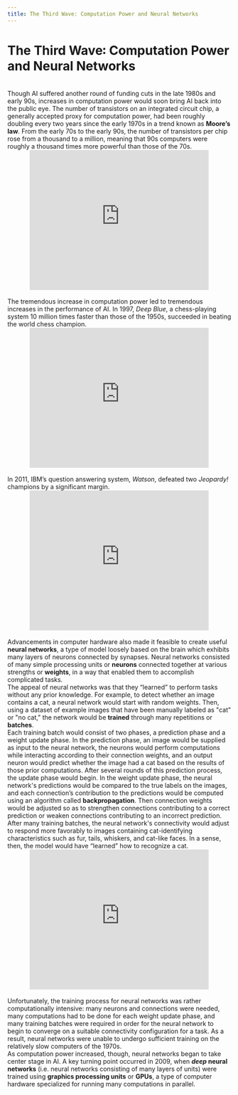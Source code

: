 ```yaml
---
title: The Third Wave꞉ Computation Power and Neural Networks
---
```


# The Third Wave꞉ Computation Power and Neural Networks

<br>
Though AI suffered another round of funding cuts in the late 1980s and early 90s, increases in computation power would soon bring AI back into the public eye. The number of transistors on an integrated circuit chip, a generally accepted proxy for computation power, had been roughly doubling every two years since the early 1970s in a trend known as <b>Moore’s law</b>. From the early 70s to the early 90s, the number of transistors per chip rose from a thousand to a million, meaning that 90s computers were roughly a thousand times more powerful than those of the 70s.

<br>
<center>
  <iframe width="80%" height="315" src="https://www.youtube.com/embed/aWLBmapcJRU" frameborder="0" allow="accelerometer; autoplay; encrypted-media; gyroscope; picture-in-picture" allowfullscreen></iframe>
</center>

<br>
The tremendous increase in computation power led to tremendous increases in the performance of AI. In 1997, <i>Deep Blue</i>, a chess-playing system 10 million times faster than those of the 1950s, succeeded in beating the world chess champion.

<br>
<center>
  <iframe width="80%" height="315" src="https://www.youtube.com/embed/KF6sLCeBj0s" frameborder="0" allow="accelerometer; autoplay; encrypted-media; gyroscope; picture-in-picture" allowfullscreen></iframe>
</center>

<br>
In 2011, IBM’s question answering system, <i>Watson</i>, defeated two <i>Jeopardy!</i> champions by a significant margin.

<br>
<center>
  <iframe width="80%" height="315" src="https://www.youtube.com/embed/P18EdAKuC1U" frameborder="0" allow="accelerometer; autoplay; encrypted-media; gyroscope; picture-in-picture" allowfullscreen></iframe>
</center>

<br>
Advancements in computer hardware also made it feasible to create useful <b>neural networks</b>, a type of model loosely based on the brain which exhibits many layers of neurons connected by synapses. Neural networks consisted of many simple processing units or <b>neurons</b> connected together at various strengths or <b>weights</b>, in a way that enabled them to accomplish complicated tasks.

<br>
The appeal of neural networks was that they “learned” to perform tasks without any prior knowledge. For example, to detect whether an image contains a cat, a neural network would start with random weights. Then, using a dataset of example images that have been manually labeled as "cat" or "no cat," the network would be <b>trained</b> through many repetitions or <b>batches</b>. 

<br>
Each training batch would consist of two phases, a prediction phase and a weight update phase. In the prediction phase, an image would be supplied as input to the neural network, the neurons would perform computations while interacting according to their connection weights, and an output neuron would predict whether the image had a cat based on the results of those prior computations. After several rounds of this prediction process, the update phase would begin. In the weight update phase, the neural network's predictions would be compared to the true labels on the images, and each connection’s contribution to the predictions would be computed using an algorithm called <b>backpropagation</b>. Then connection weights would be adjusted so as to strengthen connections contributing to a correct prediction or weaken connections contributing to an incorrect prediction.

<br>
After many training batches, the neural network's connectivity would adjust to respond more favorably to images containing cat-identifying characteristics such as fur, tails, whiskers, and cat-like faces. In a sense, then, the model would have “learned” how to recognize a cat.

<br>
<center>
  <iframe width="80%" height="315" src="https://www.youtube.com/embed/aircAruvnKk" frameborder="0" allow="accelerometer; autoplay; encrypted-media; gyroscope; picture-in-picture" allowfullscreen></iframe>
</center>

<br>
Unfortunately, the training process for neural networks was rather computationally intensive: many neurons and connections were needed, many computations had to be done for each weight update phase, and many training batches were required in order for the neural network to begin to converge on a suitable connectivity configuration for a task. As a result, neural networks were unable to undergo sufficient training on the relatively slow computers of the 1970s.

<br>
As computation power increased, though, neural networks began to take center stage in AI. A key turning point occurred in 2009, when <b><i>deep</i> neural networks</b> (i.e. neural networks consisting of many layers of units) were trained using <b>graphics processing units</b> or <b>GPUs</b>, a type of computer hardware specialized for running many computations in parallel.
